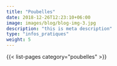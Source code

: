 ```yaml
---
title: "Poubelles"
date: 2018-12-26T12:23:10+06:00
image: images/blog/blog-img-3.jpg
description: "this is meta description"
type: "infos_pratiques"
weight: 5
---
```


{{< list-pages category="poubelles" >}}